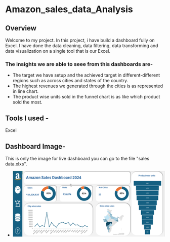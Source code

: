 # Amazon_sales_data_Analysis

## Overview 
Welcome to my project.
In this project, i have build a dashboard fully on Excel. I have done the data cleaning, data filtering, data transforming and data visualization on a single tool that is our Excel.

### The insights we are able to seee from this dashboards are- 
- The target we have setup and the achieved target in different-different regions such as across cities and states of the country.
- The highest revenues we generated through the cities is as represented in line chart.
- The product wise units sold in the funnel chart is as like which product sold the most.

## Tools I used -
Excel

## Dashboard Image-
This is only the image for live dashboard you can go to the file "sales data.xlxs".
- ![Example Image](Dashboard_image.png)

